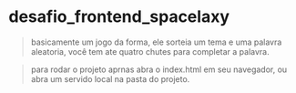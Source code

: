 # desafio_frontend_spacelaxy

> basicamente um jogo da forma, ele sorteia um tema e uma palavra aleatoria, você tem ate quatro chutes para completar a palavra.

> para rodar o projeto aprnas abra o index.html em seu navegador, ou abra um servido local na pasta do projeto.
